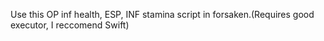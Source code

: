 Use this OP inf health, ESP, INF stamina script in forsaken.(Requires good executor, I reccomend Swift)
